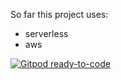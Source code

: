 So far this project uses:
- serverless
- aws

[![Gitpod ready-to-code](https://img.shields.io/badge/Gitpod-ready--to--code-blue?logo=gitpod)](https://gitpod.io/#https://github.com/Tagir-A/serverless-handbook)

